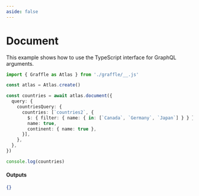 ```yaml
---
aside: false
---
```


# Document

This example shows how to use the TypeScript interface for GraphQL arguments.

<!-- dprint-ignore-start -->
```ts twoslash
import { Graffle as Atlas } from './graffle/__.js'

const atlas = Atlas.create()

const countries = await atlas.document({
  query: {
    countriesQuery: {
      countries: [`countries2`, {
        $: { filter: { name: { in: [`Canada`, `Germany`, `Japan`] } } },
        name: true,
        continent: { name: true },
      }],
    },
  },
})

console.log(countries)
```
<!-- dprint-ignore-end -->

#### Outputs

<!-- dprint-ignore-start -->
```json
{}
```
<!-- dprint-ignore-end -->
